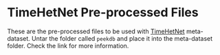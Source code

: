 # TimeHetNet Pre-processed Files

These are the pre-processed files to be used with [TimeHetNet](https://github.com/RafaelDrumond/timehetnet) meta-dataset.
Untar the folder called ``peekdb`` and place it into the meta-dataset folder. Check the link for more information.

